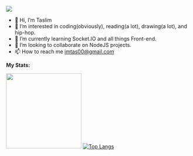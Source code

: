 ![](https://api.visitorbadge.io/api/VisitorHit?user=Taslimism&repo=github-visitors-badge)
- 👋 Hi, I’m Taslim 
- 👀 I’m interested in coding(obviously), reading(a lot), drawing(a lot), and hip-hop.
- 🌱 I’m currently learning Socket.IO and all things Front-end.
- 💞️ I’m looking to collaborate on NodeJS projects.
- 📫 How to reach me imtas00@gmail.com

**My Stats:**

<img height="205em" src="https://github-readme-stats.vercel.app/api?username=Taslimism&show_icons=true&theme=radical&hide_border=true&&count_private=true&include_all_commits=true" />  [![Top Langs](https://github-readme-stats.vercel.app/api/top-langs/?username=Taslimism&theme=radical&hide_border=true)](https://github.com/Taslimism/github-readme-stats)

<!---
Taslimism/Taslimism is a ✨ special ✨ repository because its `README.md` (this file) appears on your GitHub profile.
You can click the Preview link to take a look at your changes.
--->
